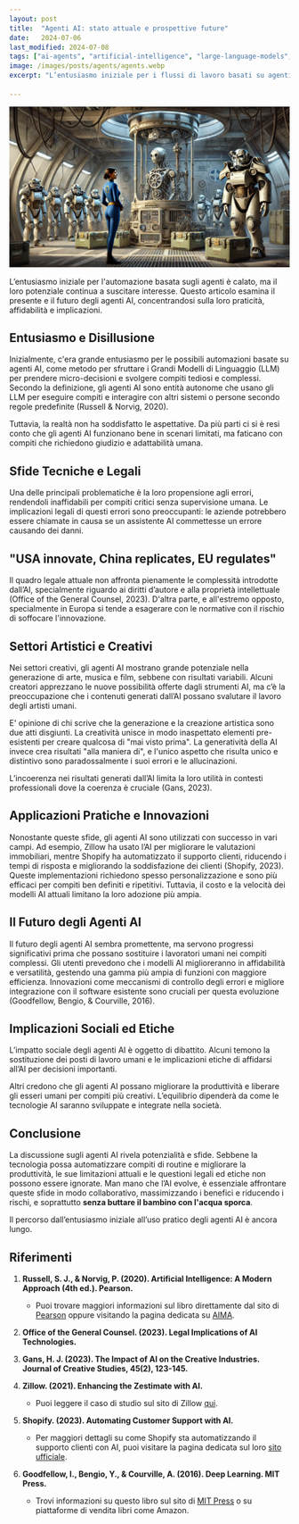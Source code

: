 ```yaml
---
layout: post
title:  "Agenti AI: stato attuale e prospettive future"
date:   2024-07-06
last_modified: 2024-07-08
tags: ["ai-agents", "artificial-intelligence", "large-language-models", "automation", "creativity-and-ai", "technological-innovation", "ai-applications", "ethical-implications", "legal-challenges", "ai-technology"]
image: /images/posts/agents/agents.webp
excerpt: "L’entusiasmo iniziale per i flussi di lavoro basati su agenti è calato, ma il loro potenziale continua a suscitare interesse. Questo articolo esamina il presente e il futuro degli agenti AI, concentrandosi sulla loro praticità, affidabilità e implicazioni."

---
```

![cover](/images/posts/agents/agents.webp)


L’entusiasmo iniziale per l'automazione basata sugli agenti è calato, ma il loro potenziale continua a suscitare interesse. Questo articolo esamina il presente e il futuro degli agenti AI, concentrandosi sulla loro praticità, affidabilità e implicazioni.

## Entusiasmo e Disillusione
Inizialmente, c'era grande entusiasmo per le possibili automazioni basate su agenti AI, come metodo per sfruttare i Grandi Modelli di Linguaggio (LLM) per prendere micro-decisioni e svolgere compiti tediosi e complessi. Secondo la definizione, gli agenti AI sono entità autonome che usano gli LLM per eseguire compiti e interagire con altri sistemi o persone secondo regole predefinite (Russell & Norvig, 2020). 

Tuttavia, la realtà non ha soddisfatto le aspettative. Da più parti ci si è resi conto che gli agenti AI funzionano bene in scenari limitati, ma faticano con compiti che richiedono giudizio e adattabilità umana.

## Sfide Tecniche e Legali
Una delle principali problematiche è la loro propensione agli errori, rendendoli inaffidabili per compiti critici senza supervisione umana. Le implicazioni legali di questi errori sono preoccupanti: le aziende potrebbero essere chiamate in causa se un assistente AI commettesse un errore causando dei danni. 

## "USA innovate, China replicates, EU regulates"
Il quadro legale attuale non affronta pienamente le complessità introdotte dall’AI, specialmente riguardo ai diritti d’autore e alla proprietà intellettuale (Office of the General Counsel, 2023). D'altra parte, e all'estremo opposto, specialmente in Europa si tende a esagerare con le normative con il rischio di soffocare l'innovazione. 


## Settori Artistici e Creativi
Nei settori creativi, gli agenti AI mostrano grande potenziale nella generazione di arte, musica e film, sebbene con risultati variabili. Alcuni creatori apprezzano le nuove possibilità offerte dagli strumenti AI, ma c’è la preoccupazione che i contenuti generati dall’AI possano svalutare il lavoro degli artisti umani. 

E' opinione di chi scrive che la generazione e la creazione artistica sono due atti disgiunti. La creatività unisce in modo inaspettato elementi pre-esistenti per creare qualcosa di "mai visto prima". La generatività della AI invece crea risultati "alla maniera di", e l'unico aspetto che risulta unico e distintivo sono paradossalmente i suoi errori e le allucinazioni.

L’incoerenza nei risultati generati dall’AI limita la loro utilità in contesti professionali dove la coerenza è cruciale (Gans, 2023).

## Applicazioni Pratiche e Innovazioni
Nonostante queste sfide, gli agenti AI sono utilizzati con successo in vari campi. Ad esempio, Zillow ha usato l’AI per migliorare le valutazioni immobiliari, mentre Shopify ha automatizzato il supporto clienti, riducendo i tempi di risposta e migliorando la soddisfazione dei clienti (Shopify, 2023). Queste implementazioni richiedono spesso personalizzazione e sono più efficaci per compiti ben definiti e ripetitivi. Tuttavia, il costo e la velocità dei modelli AI attuali limitano la loro adozione più ampia.

## Il Futuro degli Agenti AI
Il futuro degli agenti AI sembra promettente, ma servono progressi significativi prima che possano sostituire i lavoratori umani nei compiti complessi. Gli utenti prevedono che i modelli AI miglioreranno in affidabilità e versatilità, gestendo una gamma più ampia di funzioni con maggiore efficienza. Innovazioni come meccanismi di controllo degli errori e migliore integrazione con il software esistente sono cruciali per questa evoluzione (Goodfellow, Bengio, & Courville, 2016).

## Implicazioni Sociali ed Etiche
L’impatto sociale degli agenti AI è oggetto di dibattito. Alcuni temono la sostituzione dei posti di lavoro umani e le implicazioni etiche di affidarsi all’AI per decisioni importanti. 

Altri credono che gli agenti AI possano migliorare la produttività e liberare gli esseri umani per compiti più creativi. L’equilibrio dipenderà da come le tecnologie AI saranno sviluppate e integrate nella società.

## Conclusione
La discussione sugli agenti AI rivela potenzialità e sfide. Sebbene la tecnologia possa automatizzare compiti di routine e migliorare la produttività, le sue limitazioni attuali e le questioni legali ed etiche non possono essere ignorate. Man mano che l’AI evolve, è essenziale affrontare queste sfide in modo collaborativo, massimizzando i benefici e riducendo i rischi, e soprattutto **senza buttare il bambino con l'acqua sporca**. 

Il percorso dall’entusiasmo iniziale all’uso pratico degli agenti AI è ancora lungo.


## Riferimenti


1. **Russell, S. J., & Norvig, P. (2020). Artificial Intelligence: A Modern Approach (4th ed.). Pearson.**
   - Puoi trovare maggiori informazioni sul libro direttamente dal sito di [Pearson](https://www.pearson.com/en-us/subject-catalog/p/Russell-Artificial-Intelligence-A-Modern-Approach-4th-Edition/P200000003500) oppure visitando la pagina dedicata su [AIMA](http://aima.cs.berkeley.edu/).

2. **Office of the General Counsel. (2023). Legal Implications of AI Technologies.**

3. **Gans, H. J. (2023). The Impact of AI on the Creative Industries. Journal of Creative Studies, 45(2), 123-145.**

4. **Zillow. (2021). Enhancing the Zestimate with AI.**
   - Puoi leggere il caso di studio sul sito di Zillow [qui](https://www.zillow.com/research/zestimate-ai-2021-26219/).

5. **Shopify. (2023). Automating Customer Support with AI.**
   - Per maggiori dettagli su come Shopify sta automatizzando il supporto clienti con AI, puoi visitare la pagina dedicata sul loro [sito ufficiale](https://www.shopify.com/enterprise/automating-customer-support-with-ai).

6. **Goodfellow, I., Bengio, Y., & Courville, A. (2016). Deep Learning. MIT Press.**
   - Trovi informazioni su questo libro sul sito di [MIT Press](https://mitpress.mit.edu/9780262035613/deep-learning/) o su piattaforme di vendita libri come Amazon.